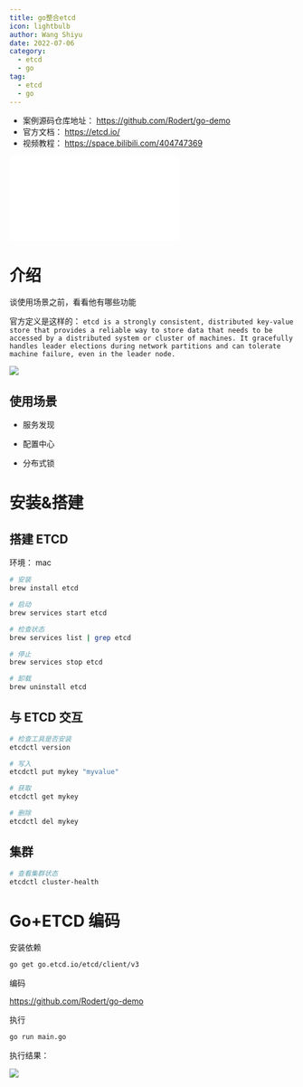 ```yaml
---
title: go整合etcd
icon: lightbulb
author: Wang Shiyu
date: 2022-07-06
category:
  - etcd
  - go
tag:
  - etcd
  - go
---
```





- 案例源码仓库地址： https://github.com/Rodert/go-demo
- 官方文档： https://etcd.io/
- 视频教程： https://space.bilibili.com/404747369


<iframe src="//player.bilibili.com/player.html?isOutside=true&aid=1456119038&bvid=BV1hi421Y7rV&cid=1609010816&p=1" scrolling="no" border="0" frameborder="no" framespacing="0" allowfullscreen="true"></iframe>



# 介绍

谈使用场景之前，看看他有哪些功能

官方定义是这样的：
`
etcd is a strongly consistent, distributed key-value store that provides a reliable way to store data that needs to be accessed by a distributed system or cluster of machines. It gracefully handles leader elections during network partitions and can tolerate machine failure, even in the leader node.
`

![](https://javapub-common-oss.oss-cn-beijing.aliyuncs.com/javapub/2024%2F07%2F04%2F20240704-212011.png)


## 使用场景

- 服务发现

- 配置中心

- 分布式锁




# 安装&搭建

## 搭建 ETCD

环境： mac

```bash
# 安装
brew install etcd

# 启动
brew services start etcd

# 检查状态
brew services list | grep etcd

# 停止
brew services stop etcd

# 卸载
brew uninstall etcd
```

## 与 ETCD 交互

```bash
# 检查工具是否安装
etcdctl version

# 写入
etcdctl put mykey "myvalue"

# 获取
etcdctl get mykey

# 删除
etcdctl del mykey
```

## 集群

```bash
# 查看集群状态
etcdctl cluster-health
```

# Go+ETCD 编码


安装依赖

```bash
go get go.etcd.io/etcd/client/v3
```


编码

https://github.com/Rodert/go-demo


执行

```bash
go run main.go
```


执行结果：

![](https://javapub-common-oss.oss-cn-beijing.aliyuncs.com/javapub/2024%2F07%2F04%2F20240704-211952.png)


